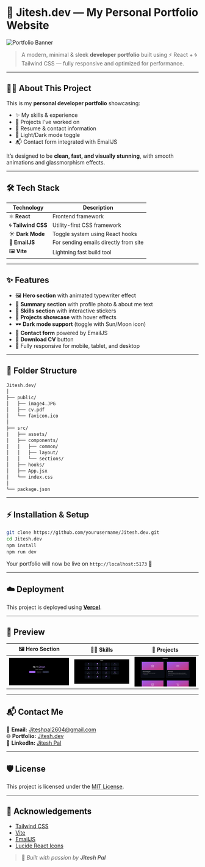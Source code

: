 # 🚀 Jitesh.dev — My Personal Portfolio Website

![Portfolio Banner](public/Profile.jpg)  

> A modern, minimal & sleek **developer portfolio** built using ⚡ React + 🌀 Tailwind CSS — fully responsive and optimized for performance.

---

## 🧑‍💻 About This Project

This is my **personal developer portfolio** showcasing:
- ✨ My skills & experience  
- 💼 Projects I’ve worked on  
- 📝 Resume & contact information  
- 🌙 Light/Dark mode toggle  
- 📬 Contact form integrated with EmailJS  

It’s designed to be **clean, fast, and visually stunning**, with smooth animations and glassmorphism effects.

---

## 🛠️ Tech Stack

| Technology              | Description                           |
|--------------------------|-----------------------------------------|
| ⚛️ **React**              | Frontend framework                     |
| 🌀 **Tailwind CSS**        | Utility-first CSS framework            |
| ☀️ **Dark Mode**          | Toggle system using React hooks        |
| 📩 **EmailJS**            | For sending emails directly from site |
| 🖼️ **Vite**               | Lightning fast build tool             |

---

## ✨ Features

- 🖼️ **Hero section** with animated typewriter effect  
- 📸 **Summary section** with profile photo & about me text  
- 🧠 **Skills section** with interactive stickers  
- 💼 **Projects showcase** with hover effects  
- 🕶️ **Dark mode support** (toggle with Sun/Moon icon)  
- 📨 **Contact form** powered by EmailJS  
- 📄 **Download CV** button  
- 📱 Fully responsive for mobile, tablet, and desktop  

---

## 🧭 Folder Structure

```
Jitesh.dev/
│
├── public/
│   ├── image4.JPG
│   ├── cv.pdf
│   └── favicon.ico
│
├── src/
│   ├── assets/
│   ├── components/
│   │   ├── common/
│   │   ├── layout/
│   │   └── sections/
│   ├── hooks/
│   ├── App.jsx
│   └── index.css
│
└── package.json
```

---

## ⚡ Installation & Setup

```bash
git clone https://github.com/yourusername/Jitesh.dev.git
cd Jitesh.dev
npm install
npm run dev
```

Your portfolio will now be live on `http://localhost:5173` 🚀

---

## ☁️ Deployment

This project is deployed using **[Vercel](https://vercel.com)**.  

---

## 📸 Preview

| 🖼️ Hero Section | 🧑‍💻 Skills | 💼 Projects |
|-----------------|-------------|-------------|
| ![Hero](public/Hero.jpg) | ![Skills](public/Skills.jpg) | ![Projects](public/Project.jpg) |

---

## 📬 Contact Me

📧 **Email:** Jiteshpal2604@gmail.com  
🌐 **Portfolio:** [Jitesh.dev](https://jitesh-dev-seven.vercel.app/ )  
💼 **LinkedIn:** [Jitesh Pal](https://www.linkedin.com/in/jitesh-pal-1484a7236/)  

---

## 🛡️ License

This project is licensed under the [MIT License](LICENSE).

---

## 🌟 Acknowledgements

- [Tailwind CSS](https://tailwindcss.com)  
- [Vite](https://vitejs.dev)  
- [EmailJS](https://www.emailjs.com)  
- [Lucide React Icons](https://lucide.dev)  

> 💖 _Built with passion by **Jitesh Pal**_
